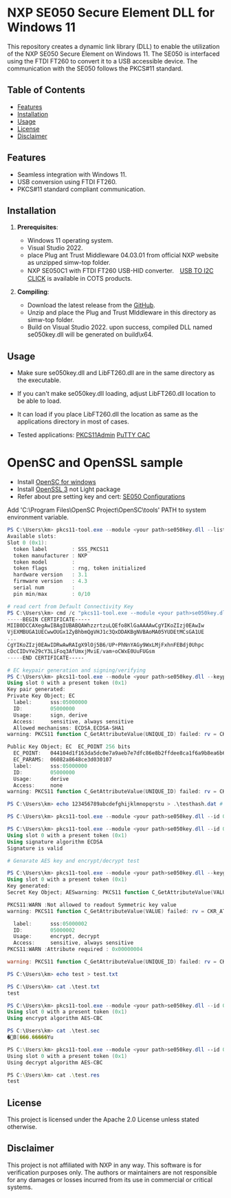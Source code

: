 # NXP SE050 Secure Element DLL for Windows 11

This repository creates a dynamic link library (DLL) to enable the utilization of the NXP SE050 Secure Element on Windows 11. The SE050 is interfaced using the FTDI FT260 to convert it to a USB accessible device. The communication with the SE050 follows the PKCS#11 standard.

## Table of Contents
- [Features](#features)
- [Installation](#installation)
- [Usage](#usage)
- [License](#license)
- [Disclaimer](#disclaimer)

## Features

- Seamless integration with Windows 11.
- USB conversion using FTDI FT260.
- PKCS#11 standard compliant communication.

## Installation

1. **Prerequisites**:
    - Windows 11 operating system.
    - Visual Studio 2022.
    - place Plug ant Trust Middleware 04.03.01 from official NXP website as unzipped simw-top folder.
    - NXP SE050C1 with FTDI FT260 USB-HID converter.　[USB TO I2C CLICK](https://www.mikroe.com/usb-to-i2c-click) is available in COTS products.

2. **Compiling**:
    - Download the latest release from the [GitHub](https://github.com/kmwebnet/se050-windows-pkcs11-lib).
    - Unzip and place the Plug and Trust MIddleware in this directory as simw-top folder.
    - Build on Visual Studio 2022. upon success, compiled DLL named se050key.dll will be generated on build\x64.
    
## Usage

- Make sure se050key.dll and LibFT260.dll are in the same directory as the executable.
- If you can't make se050key.dll loading, adjust LibFT260.dll location to be able to load. 
- It can load if you place LibFT260.dll the location as same as the applications directory in most of cases.

- Tested applications: 
  [PKCS11Admin](https://www.pkcs11admin.net)
  [PuTTY CAC](https://github.com/NoMoreFood/putty-cac/releases)

# OpenSC and OpenSSL sample
- Install [OpenSC for windows](github.com/OpenSC/OpenSC/releases/tag/0.23.0) 
- Install [OpenSSL 3](https://slproweb.com/products/Win32OpenSSL.html) not Light package
- Refer about pre setting key and cert: [SE050 Configurations](https://www.nxp.jp/docs/en/application-note/AN12436.pdf)


Add 'C:\Program Files\OpenSC Project\OpenSC\tools\' PATH to system environment variable.

```powershell
PS C:\Users\km> pkcs11-tool.exe --module <your path>se050key.dll --list-slots
Available slots:
Slot 0 (0x1):
  token label        : SSS_PKCS11
  token manufacturer : NXP
  token model        :
  token flags        : rng, token initialized
  hardware version   : 3.1
  firmware version   : 4.3
  serial num         :
  pin min/max        : 0/10

# read cert from Default Connectivity Key
PS C:\Users\km> cmd /c "pkcs11-tool.exe --module <your path>se050key.dll --id 010000F0 --read-object --type cert --slot 1 | openssl x509 -inform DER"
-----BEGIN CERTIFICATE-----
MIIB0DCCAXegAwIBAgIUBABQAWhzzrtzuLQEfo8KlGaAAAAwCgYIKoZIzj0EAwIw
VjEXMBUGA1UECwwOUGx1ZyBhbmQgVHJ1c3QxDDAKBgNVBAoMA05YUDEtMCsGA1UE
...
CgYIKoZIzj0EAwIDRwAwRAIgX9lOj5B6/UP+PhNnYAGy9WxLMjFxhnFEBdj0Uhpc
cDcCIDvYe29cY3LiFoq3AfUmxjMviE/vam+oCWxE0UuFUGsm
-----END CERTIFICATE-----

# EC keypair generation and signing/verifying
PS C:\Users\km> pkcs11-tool.exe --module <your path>se050key.dll --keypairgen --id 05000000 --key-type EC:secp256r1
Using slot 0 with a present token (0x1)
Key pair generated:
Private Key Object; EC
  label:      sss:05000000
  ID:         05000000
  Usage:      sign, derive
  Access:     sensitive, always sensitive
  Allowed mechanisms: ECDSA,ECDSA-SHA1
warning: PKCS11 function C_GetAttributeValue(UNIQUE_ID) failed: rv = CKR_ATTRIBUTE_SENSITIVE (0x11)

Public Key Object; EC  EC_POINT 256 bits
  EC_POINT:   044104d1f163da5dc0e7a9aeb7e7dfc86e8b2ffdee8ca1f6a9b8ea6b611ab85b19cf79ee1e42f907fb8d3036daa68bc8377cd2d8c5b4583c28d4535a37407ace02958e
  EC_PARAMS:  06082a8648ce3d030107
  label:      sss:05000000
  ID:         05000000
  Usage:      derive
  Access:     none
warning: PKCS11 function C_GetAttributeValue(UNIQUE_ID) failed: rv = CKR_ATTRIBUTE_SENSITIVE (0x11)

PS C:\Users\km> echo 123456789abcdefghijklmnopqrstu > .\testhash.dat # 32byte test data

PS C:\Users\km> pkcs11-tool.exe --module <your path>se050key.dll --id 05000000 --sign --mechanism ECDSA -i .\testhash.dat -o test.sig

PS C:\Users\km> pkcs11-tool.exe --module <your path>se050key.dll --id 05000000 --verify --mechanism ECDSA -i .\testhash.dat --signature-file test.sig
Using slot 0 with a present token (0x1)
Using signature algorithm ECDSA
Signature is valid

# Genarate AES key and encrypt/decrypt test

PS C:\Users\km> pkcs11-tool.exe --module <your path>se050key.dll --keygen --key-type AES:256 --label "sss:05000002"
Using slot 0 with a present token (0x1)
Key generated:
Secret Key Object; AESwarning: PKCS11 function C_GetAttributeValue(VALUE_LEN) failed: rv = CKR_BUFFER_TOO_SMALL (0x150)

PKCS11:WARN :Not allowed to readout Symmetric key value
warning: PKCS11 function C_GetAttributeValue(VALUE) failed: rv = CKR_ATTRIBUTE_SENSITIVE (0x11)

  label:      sss:05000002
  ID:         05000002
  Usage:      encrypt, decrypt
  Access:     sensitive, always sensitive
PKCS11:WARN :Attribute required : 0x00000004

warning: PKCS11 function C_GetAttributeValue(UNIQUE_ID) failed: rv = CKR_ATTRIBUTE_SENSITIVE (0x11)

PS C:\Users\km> echo test > test.txt

PS C:\Users\km> cat .\test.txt
test

PS C:\Users\km> pkcs11-tool.exe --module <your path>se050key.dll --id 05000002 --encrypt --mechanism AES-CBC --input-file test.txt --output-file test.sec
Using slot 0 with a present token (0x1)
Using encrypt algorithm AES-CBC

PS C:\Users\km> cat .\test.sec
�B[���.�����Yu

PS C:\Users\km> pkcs11-tool.exe --module <your path>se050key.dll --id 05000002 --decrypt --mechanism AES-CBC --input-file test.sec --output-file test.res
Using slot 0 with a present token (0x1)
Using decrypt algorithm AES-CBC

PS C:\Users\km> cat .\test.res
test

```

## License
This project is licensed under the Apache 2.0 License unless stated otherwise.

## Disclaimer
This project is not affiliated with NXP in any way.
This software is for verification purposes only. 
The authors or maintainers are not responsible for any damages or losses incurred from its use in commercial or critical systems.
